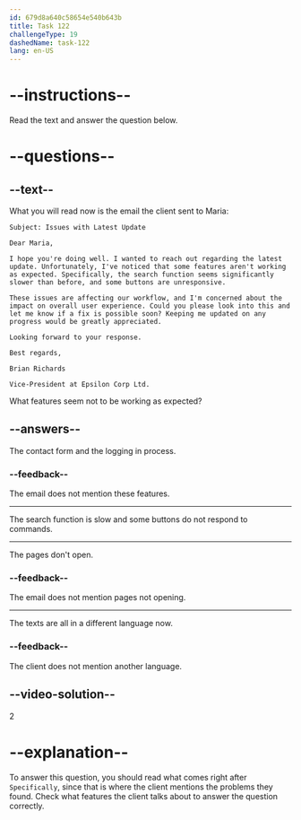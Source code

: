 ```yaml
---
id: 679d8a640c58654e540b643b
title: Task 122
challengeType: 19
dashedName: task-122
lang: en-US
---
```


<!-- READING -->

# --instructions--

Read the text and answer the question below.

# --questions--

## --text--

What you will read now is the email the client sent to Maria:

`Subject: Issues with Latest Update`

`Dear Maria,`

`I hope you're doing well. I wanted to reach out regarding the latest update. Unfortunately, I've noticed that some features aren't working as expected. Specifically, the search function seems significantly slower than before, and some buttons are unresponsive.`

`These issues are affecting our workflow, and I'm concerned about the impact on overall user experience. Could you please look into this and let me know if a fix is possible soon? Keeping me updated on any progress would be greatly appreciated.`

`Looking forward to your response.`

`Best regards,`

`Brian Richards`

`Vice-President at Epsilon Corp Ltd.`

What features seem not to be working as expected?

## --answers--

The contact form and the logging in process.

### --feedback--

The email does not mention these features.

---

The search function is slow and some buttons do not respond to commands.

---

The pages don't open.

### --feedback--

The email does not mention pages not opening.

---

The texts are all in a different language now.

### --feedback--

The client does not mention another language.

## --video-solution--

2

# --explanation--

To answer this question, you should read what comes right after `Specifically`, since that is where the client mentions the problems they found. Check what features the client talks about to answer the question correctly.
